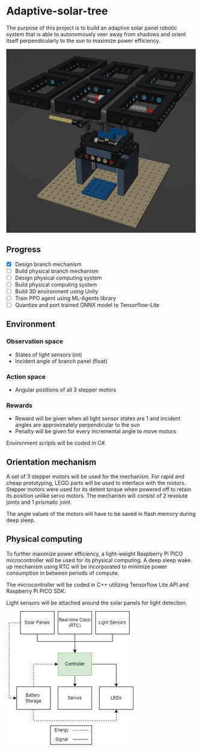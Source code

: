 # Adaptive-solar-tree

The purpose of this project is to build an adaptive solar panel robotic system that is able to autonomously veer away from shadows and orient itself perpendicularly to the sun to maximize power efficiency.

![Solar Mechanism](Misc/Mechanism.png)

## Progress
- [X] Design branch mechanism
- [ ] Build physical branch mechanism
- [ ] Design physical computing system
- [ ] Build physical computing system
- [ ] Build 3D environment using Unity
- [ ] Train PPO agent using ML-Agents library
- [ ] Quantize and port trained ONNX model to Tensorflow-Lite

## Environment
### Observation space
- States of light sensors (int)
- Incident angle of branch panel (float)
### Action space
- Angular positions of all 3 stepper motors
### Rewards
- Reward will be given when all light sensor states are 1 and incident angles are approximately perpendicular to the sun
- Penalty will be given for every incremental angle to move motors

Environment scripts will be coded in C#.

## Orientation mechanism
A set of 3 stepper motors will be used for the mechanism. For rapid and cheap prototyping, LEGO parts will be used to interface with the motors. Stepper motors were used for its detent torque when powered off to retain its position unlike servo motors. The mechanism will consist of 2 revolute joints and 1 prismatic joint.

The angle values of the motors will have to be saved in flash memory during deep sleep.

## Physical computing
To further maximize power efficiency, a light-weight Raspberry Pi PICO microcontroller will be used for its physical computing. A deep sleep wake up mechanism using RTC will be incorporated to minimize power consumption in between periods of compute.

The microcontroller will be coded in C++ utilizing Tensorflow Lite API and Raspberry Pi PICO SDK.

Light sensors will be attached around the solar panels for light detection.

![System Diagram](Misc/Diagram.png)